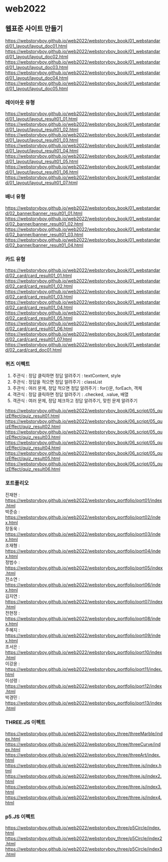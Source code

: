 # web2022

## 웹표준 사이트 만들기
https://webstoryboy.github.io/web2022/webstoryboy_book/01_webstandard/01_layout/layout_doc01.html
https://webstoryboy.github.io/web2022/webstoryboy_book/01_webstandard/01_layout/layout_doc02.html
https://webstoryboy.github.io/web2022/webstoryboy_book/01_webstandard/01_layout/layout_doc03.html
https://webstoryboy.github.io/web2022/webstoryboy_book/01_webstandard/01_layout/layout_doc04.html
https://webstoryboy.github.io/web2022/webstoryboy_book/01_webstandard/01_layout/layout_doc05.html

### 레이아웃 유형
https://webstoryboy.github.io/web2022/webstoryboy_book/01_webstandard/01_layout/layout_result01_01.html
https://webstoryboy.github.io/web2022/webstoryboy_book/01_webstandard/01_layout/layout_result01_02.html
https://webstoryboy.github.io/web2022/webstoryboy_book/01_webstandard/01_layout/layout_result01_03.html
https://webstoryboy.github.io/web2022/webstoryboy_book/01_webstandard/01_layout/layout_result01_04.html
https://webstoryboy.github.io/web2022/webstoryboy_book/01_webstandard/01_layout/layout_result01_05.html
https://webstoryboy.github.io/web2022/webstoryboy_book/01_webstandard/01_layout/layout_result01_06.html
https://webstoryboy.github.io/web2022/webstoryboy_book/01_webstandard/01_layout/layout_result01_07.html

### 배너 유형
https://webstoryboy.github.io/web2022/webstoryboy_book/01_webstandard/02_banner/banner_result01_01.html
https://webstoryboy.github.io/web2022/webstoryboy_book/01_webstandard/02_banner/banner_result01_02.html
https://webstoryboy.github.io/web2022/webstoryboy_book/01_webstandard/02_banner/banner_result01_03.html
https://webstoryboy.github.io/web2022/webstoryboy_book/01_webstandard/02_banner/banner_result01_04.html

### 카드 유형
https://webstoryboy.github.io/web2022/webstoryboy_book/01_webstandard/02_card/card_result01_01.html
https://webstoryboy.github.io/web2022/webstoryboy_book/01_webstandard/02_card/card_result01_02.html
https://webstoryboy.github.io/web2022/webstoryboy_book/01_webstandard/02_card/card_result01_03.html
https://webstoryboy.github.io/web2022/webstoryboy_book/01_webstandard/02_card/card_result01_04.html
https://webstoryboy.github.io/web2022/webstoryboy_book/01_webstandard/02_card/card_result01_05.html
https://webstoryboy.github.io/web2022/webstoryboy_book/01_webstandard/02_card/card_result01_06.html
https://webstoryboy.github.io/web2022/webstoryboy_book/01_webstandard/02_card/card_result01_07.html
https://webstoryboy.github.io/web2022/webstoryboy_book/01_webstandard/02_card/card_doc01.html





### 퀴즈 이펙트
1. 주관식 : 정답 클릭하면 정답 알려주기 : textContent, style <br>
2. 주관식 : 정답을 적으면 정답 알려주기 : classList <br>
3. 주관식 : 여러 문제, 정답 적으면 정답 알려주기 : for()문, forEach, 객체 <br>
4. 객관식 : 정답 클릭하면 정답 알려주기 : .checked, .value, 배열 <br>
5. 객관식 : 여러 문제, 정답 체크하고 정답 알려주기, 맞힌 문제 알려주기 


https://webstoryboy.github.io/web2022/webstoryboy_book/06_script/05_quizEffect/quiz_result01.html
https://webstoryboy.github.io/web2022/webstoryboy_book/06_script/05_quizEffect/quiz_result02.html
https://webstoryboy.github.io/web2022/webstoryboy_book/06_script/05_quizEffect/quiz_result03.html
https://webstoryboy.github.io/web2022/webstoryboy_book/06_script/05_quizEffect/quiz_result04.html
https://webstoryboy.github.io/web2022/webstoryboy_book/06_script/05_quizEffect/quiz_result05.html
https://webstoryboy.github.io/web2022/webstoryboy_book/06_script/05_quizEffect/quiz_result06.html

### 포트폴리오
진재현 : https://webstoryboy.github.io/web2022/webstoryboy_portfolio/port01/index.html <br>
박준승 : https://webstoryboy.github.io/web2022/webstoryboy_portfolio/port02/index.html <br>
장동욱 : https://webstoryboy.github.io/web2022/webstoryboy_portfolio/port03/index.html <br>
조재형 : https://webstoryboy.github.io/web2022/webstoryboy_portfolio/port04/index.html <br>
정범수 : https://webstoryboy.github.io/web2022/webstoryboy_portfolio/port05/index.html <br>
전소연 : https://webstoryboy.github.io/web2022/webstoryboy_portfolio/port06/index.html <br>
김지연 : https://webstoryboy.github.io/web2022/webstoryboy_portfolio/port07/index.html <br>
전현정 : https://webstoryboy.github.io/web2022/webstoryboy_portfolio/port08/index.html <br>
주혜지 : https://webstoryboy.github.io/web2022/webstoryboy_portfolio/port09/index.html <br>
조서은 : https://webstoryboy.github.io/web2022/webstoryboy_portfolio/port10/index.html <br>
이강윤 : https://webstoryboy.github.io/web2022/webstoryboy_portfolio/port11/index.html <br>
이성령 : https://webstoryboy.github.io/web2022/webstoryboy_portfolio/port12/index.html <br>
박경민 : https://webstoryboy.github.io/web2022/webstoryboy_portfolio/port13/index.html <br>

### THREE.JS 이펙트
https://webstoryboy.github.io/web2022/webstoryboy_three/threeMarble/index.html
https://webstoryboy.github.io/web2022/webstoryboy_three/threeCurve/index.html
https://webstoryboy.github.io/web2022/webstoryboy_three/threeArt/index.html
https://webstoryboy.github.io/web2022/webstoryboy_three/three.js/index.html
https://webstoryboy.github.io/web2022/webstoryboy_three/three.js/index2.html
https://webstoryboy.github.io/web2022/webstoryboy_three/three.js/index3.html
https://webstoryboy.github.io/web2022/webstoryboy_three/three.js/index4.html

### p5.JS 이펙트
https://webstoryboy.github.io/web2022/webstoryboy_three/p5Circle/index.html
https://webstoryboy.github.io/web2022/webstoryboy_three/p5Circle/index2.html
https://webstoryboy.github.io/web2022/webstoryboy_three/p5Circle/index3.html

